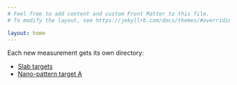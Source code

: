 ```yaml
---
# Feel free to add content and custom Front Matter to this file.
# To modify the layout, see https://jekyllrb.com/docs/themes/#overriding-theme-defaults

layout: home
---
```


Each new measurement gets its own directory:

* [Slab targets](slab2021)
* [Nano-pattern target A](nano2021a)
